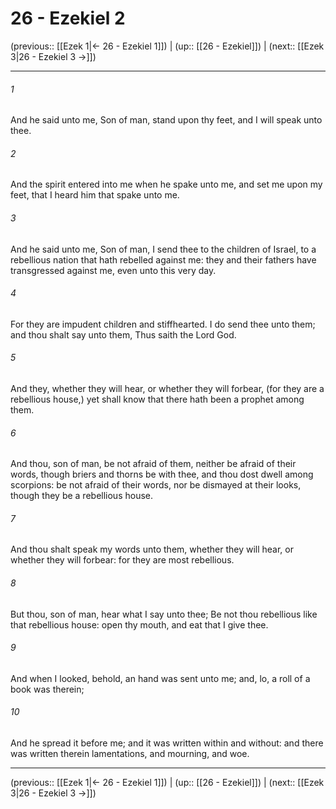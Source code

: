 # 26 - Ezekiel 2

(previous:: [[Ezek 1|← 26 - Ezekiel 1]]) | (up:: [[26 - Ezekiel]]) | (next:: [[Ezek 3|26 - Ezekiel 3 →]])

***


###### 1 
And he said unto me, Son of man, stand upon thy feet, and I will speak unto thee. 

###### 2 
And the spirit entered into me when he spake unto me, and set me upon my feet, that I heard him that spake unto me. 

###### 3 
And he said unto me, Son of man, I send thee to the children of Israel, to a rebellious nation that hath rebelled against me: they and their fathers have transgressed against me, even unto this very day. 

###### 4 
For they are impudent children and stiffhearted. I do send thee unto them; and thou shalt say unto them, Thus saith the Lord God. 

###### 5 
And they, whether they will hear, or whether they will forbear, (for they are a rebellious house,) yet shall know that there hath been a prophet among them. 

###### 6 
And thou, son of man, be not afraid of them, neither be afraid of their words, though briers and thorns be with thee, and thou dost dwell among scorpions: be not afraid of their words, nor be dismayed at their looks, though they be a rebellious house. 

###### 7 
And thou shalt speak my words unto them, whether they will hear, or whether they will forbear: for they are most rebellious. 

###### 8 
But thou, son of man, hear what I say unto thee; Be not thou rebellious like that rebellious house: open thy mouth, and eat that I give thee. 

###### 9 
And when I looked, behold, an hand was sent unto me; and, lo, a roll of a book was therein; 

###### 10 
And he spread it before me; and it was written within and without: and there was written therein lamentations, and mourning, and woe.

***

(previous:: [[Ezek 1|← 26 - Ezekiel 1]]) | (up:: [[26 - Ezekiel]]) | (next:: [[Ezek 3|26 - Ezekiel 3 →]])
